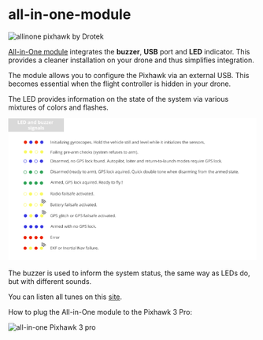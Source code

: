 # all-in-one-module

![allinone pixhawk by Drotek](https://drotek.com/wp-content/uploads/2017/01/DSC02075.jpg)

[All-in-One module](https://store.drotek.com/accessories/819-all-in-one-module-8944595119797.html) integrates the **buzzer**, **USB** port and **LED** indicator. This provides a cleaner installation on your drone and thus simplifies integration.

The module allows you to configure the Pixhawk via an external USB. This becomes essential when the flight controller is hidden in your drone.

The LED provides information on the state of the system via various mixtures of colors and flashes.

![LED Pixhawk 3 Pro](https://github.com/drotek/Docs-Pixhawk3Pro/blob/master/images/LED-and-buzzer-signal-drotek.png?raw=true)

The buzzer is used to inform the system status, the same way as LEDs do, but with different sounds.

You can listen all tunes on this [site](http://copter.ardupilot.com/wiki/common-sounds-pixhawkpx4/).

How to plug the All-in-One module to the Pixhawk 3 Pro:

![all-in-one Pixhawk 3 pro](https://drotek.com/wp-content/uploads/2017/01/DSC02045-1.jpg)

